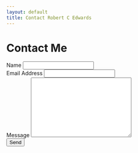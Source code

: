 ```yaml
---
layout: default
title: Contact Robert C Edwards
---
```


<div id="contact">
  <h1 class="pageTitle">Contact Me</h1>
  <div class="contactContent">
  </div>
  <form action="http://formspree.io/contactme@coactlab.com">
    <label for="name">Name</label>    
    <input type="text" id="name" name="name" class="full-width"><br>
    <label for="email">Email Address</label>
    <input type="email" id="email" name="_replyto" class="full-width"><br>
    <label for="message">Message</label>
    <textarea name="message" id="message" cols="30" rows="10" class="full-width"></textarea><br>
    <input type="submit" value="Send" class="button">
  </form>
</div>
